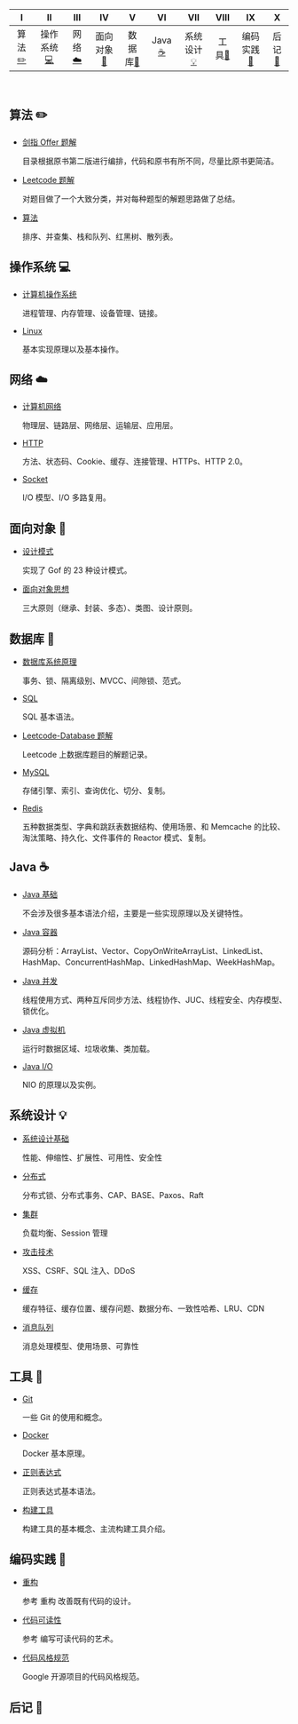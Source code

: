 | Ⅰ | Ⅱ | Ⅲ | Ⅳ | Ⅴ | Ⅵ | Ⅶ | Ⅷ | Ⅸ | Ⅹ |
| :--------: | :---------: | :---------: | :---------: | :---------: | :---------:| :---------: | :-------: | :-------:| :------:|
| 算法[:pencil2:](#算法-pencil2) | 操作系统[:computer:](#操作系统-computer)|网络[:cloud:](#网络-cloud) | 面向对象[:couple:](#面向对象-couple) |数据库[:floppy_disk:](#数据库-floppy_disk)| Java [:coffee:](#java-coffee)| 系统设计[:bulb:](#系统设计-bulb)| 工具[:hammer:](#工具-hammer)| 编码实践[:speak_no_evil:](#编码实践-speak_no_evil)| 后记[:memo:](#后记-memo) |

<br>

<!-- [![](https://img.shields.io/badge/>-gitter-blue.svg)](https://gitter.im/CyC2018-Interview-Notebook/Lobby?utm_source=share-link&utm_medium=link&utm_campaign=share-link) [![](https://img.shields.io/badge/_-gitbook-4ab8a1.svg)](https://legacy.gitbook.com/book/cyc2018/interview-notebook/details)  -->

## 算法 :pencil2:

- [剑指 Offer 题解](git@github.com:youyyy/ziliao.git/剑指%20offer%20题解.md)

  目录根据原书第二版进行编排，代码和原书有所不同，尽量比原书更简洁。

- [Leetcode 题解](git@github.com:youyyy/ziliao.git/Leetcode%20题解.md)

  对题目做了一个大致分类，并对每种题型的解题思路做了总结。
  
 - [算法](git@github.com:youyyy/ziliao.git/算法.md)

   排序、并查集、栈和队列、红黑树、散列表。

## 操作系统 :computer:

- [计算机操作系统](git@github.com:youyyy/ziliao.git/计算机操作系统.md)

  进程管理、内存管理、设备管理、链接。

- [Linux](git@github.com:youyyy/ziliao.git/Linux.md)

  基本实现原理以及基本操作。

## 网络 :cloud:

- [计算机网络](git@github.com:youyyy/ziliao.git/计算机网络.md)

  物理层、链路层、网络层、运输层、应用层。

- [HTTP](git@github.com:youyyy/ziliao.git/HTTP.md)

  方法、状态码、Cookie、缓存、连接管理、HTTPs、HTTP 2.0。

- [Socket](git@github.com:youyyy/ziliao.git/Socket.md)

  I/O 模型、I/O 多路复用。

## 面向对象 :couple:

- [设计模式](git@github.com:youyyy/ziliao.git/设计模式.md)

  实现了 Gof 的 23 种设计模式。

- [面向对象思想](git@github.com:youyyy/ziliao.git/面向对象思想.md)

  三大原则（继承、封装、多态）、类图、设计原则。

## 数据库 :floppy_disk:

- [数据库系统原理](git@github.com:youyyy/ziliao.git/数据库系统原理.md)

  事务、锁、隔离级别、MVCC、间隙锁、范式。

- [SQL](git@github.com:youyyy/ziliao.git/SQL.md)

  SQL 基本语法。

- [Leetcode-Database 题解](git@github.com:youyyy/ziliao.git/Leetcode-Database%20题解.md)

  Leetcode 上数据库题目的解题记录。

- [MySQL](git@github.com:youyyy/ziliao.git/MySQL.md)

  存储引擎、索引、查询优化、切分、复制。

- [Redis](git@github.com:youyyy/ziliao.git/Redis.md)

  五种数据类型、字典和跳跃表数据结构、使用场景、和 Memcache 的比较、淘汰策略、持久化、文件事件的 Reactor 模式、复制。

## Java :coffee:

- [Java 基础](git@github.com:youyyy/ziliao.git/Java%20基础.md)

  不会涉及很多基本语法介绍，主要是一些实现原理以及关键特性。

- [Java 容器](git@github.com:youyyy/ziliao.git/Java%20容器.md)

  源码分析：ArrayList、Vector、CopyOnWriteArrayList、LinkedList、HashMap、ConcurrentHashMap、LinkedHashMap、WeekHashMap。

- [Java 并发](git@github.com:youyyy/ziliao.git/Java%20并发.md)

  线程使用方式、两种互斥同步方法、线程协作、JUC、线程安全、内存模型、锁优化。

- [Java 虚拟机](git@github.com:youyyy/ziliao.git/Java%20虚拟机.md)

  运行时数据区域、垃圾收集、类加载。

- [Java I/O](git@github.com:youyyy/ziliao.git/Java%20IO.md)

  NIO 的原理以及实例。

## 系统设计 :bulb:

- [系统设计基础](git@github.com:youyyy/ziliao.git/系统设计基础.md)

  性能、伸缩性、扩展性、可用性、安全性

- [分布式](git@github.com:youyyy/ziliao.git/分布式.md)

  分布式锁、分布式事务、CAP、BASE、Paxos、Raft

- [集群](git@github.com:youyyy/ziliao.git/集群.md)

  负载均衡、Session 管理

- [攻击技术](git@github.com:youyyy/ziliao.git/攻击技术.md)

  XSS、CSRF、SQL 注入、DDoS

- [缓存](git@github.com:youyyy/ziliao.git/缓存.md)

  缓存特征、缓存位置、缓存问题、数据分布、一致性哈希、LRU、CDN

- [消息队列](git@github.com:youyyy/ziliao.git/消息队列.md)

  消息处理模型、使用场景、可靠性

## 工具 :hammer:

- [Git](git@github.com:youyyy/ziliao.git/Git.md)

  一些 Git 的使用和概念。

- [Docker](git@github.com:youyyy/ziliao.git/Docker.md)

  Docker 基本原理。

- [正则表达式](git@github.com:youyyy/ziliao.git/正则表达式.md)

  正则表达式基本语法。

- [构建工具](git@github.com:youyyy/ziliao.git/构建工具.md)

  构建工具的基本概念、主流构建工具介绍。

## 编码实践 :speak_no_evil:

- [重构](git@github.com:youyyy/ziliao.git/重构.md)

  参考 重构 改善既有代码的设计。

- [代码可读性](git@github.com:youyyy/ziliao.git/代码可读性.md)

  参考 编写可读代码的艺术。

- [代码风格规范](git@github.com:youyyy/ziliao.git/代码风格规范.md)

  Google 开源项目的代码风格规范。

## 后记 :memo:

